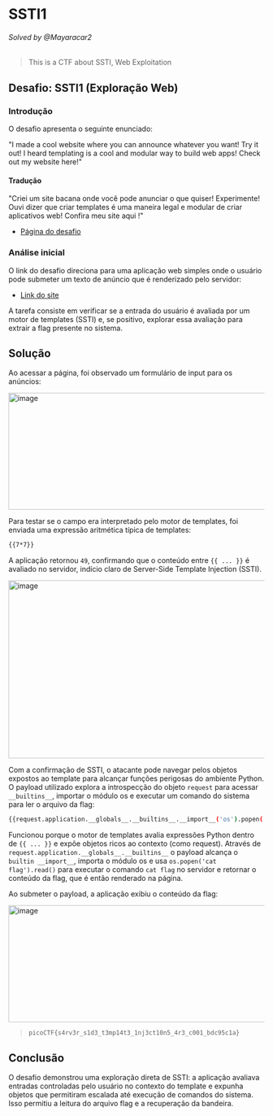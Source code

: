 

# SSTI1
###### Solved by @Mayaracar2
> This is a CTF about SSTI, Web Exploitation
## Desafio: SSTI1 (Exploração Web) 
### Introdução
O desafio apresenta o seguinte enunciado: 

"I made a cool website where you can announce whatever you want! Try it out!
I heard templating is a cool and modular way to build web apps! Check out my website here!"

#### Tradução
"Criei um site bacana onde você pode anunciar o que quiser! Experimente!
Ouvi dizer que criar templates é uma maneira legal e modular de criar aplicativos web! Confira meu site aqui !"

- [Página do desafio](https://play.picoctf.org/practice/challenge/492)
### Análise inicial
O link do desafio direciona para uma aplicação web simples onde o usuário pode submeter um texto de anúncio que é renderizado pelo servidor:

- [Link do site](http://rescued-float.picoctf.net:64720/)

A tarefa consiste em verificar se a entrada do usuário é avaliada por um motor de templates (SSTI) e, se positivo, explorar essa avaliação para extrair a flag presente no sistema.

## Solução
Ao acessar a página, foi observado um formulário de input para os anúncios:

<img width="508" height="230" alt="image" src="https://github.com/user-attachments/assets/b16c95bb-8ec0-441d-9b5e-0d3c54c00c3f" />

Para testar se o campo era interpretado pelo motor de templates, foi enviada uma expressão aritmética típica de templates:

```bash
{{7*7}}
```

A aplicação retornou `49`, confirmando que o conteúdo entre `{{ ... }}` é avaliado no servidor, indício claro de Server-Side Template Injection (SSTI).

<img width="924" height="350" alt="image" src="https://github.com/user-attachments/assets/e66cb5c0-cd17-4cf1-b463-cf18d51ad1f2" />

Com a confirmação de SSTI, o atacante pode navegar pelos objetos expostos ao template para alcançar funções perigosas do ambiente Python. O payload utilizado explora a introspecção do objeto `request` para acessar `__builtins__`, importar o módulo os e executar um comando do sistema para ler o arquivo da flag:

```bash
{{request.application.__globals__.__builtins__.__import__('os').popen('cat flag').read()}}
```

Funcionou porque o motor de templates avalia expressões Python dentro de `{{ ... }}` e expõe objetos ricos ao contexto (como request). Através de `request.application.__globals__.__builtins__` o payload alcança o `builtin __import__`, importa o módulo os e usa `os.popen('cat flag').read()` para executar o comando `cat flag` no servidor e retornar o conteúdo da flag, que é então renderado na página.

Ao submeter o payload, a aplicação exibiu o conteúdo da flag:

<img width="1363" height="230" alt="image" src="https://github.com/user-attachments/assets/28ceee4e-ba0e-4eae-916f-628ac970a7f6" />


>`picoCTF{s4rv3r_s1d3_t3mp14t3_1nj3ct10n5_4r3_c001_bdc95c1a}`

## Conclusão
O desafio demonstrou uma exploração direta de SSTI: a aplicação avaliava entradas controladas pelo usuário no contexto do template e expunha objetos que permitiram escalada até execução de comandos do sistema. Isso permitiu a leitura do arquivo flag e a recuperação da bandeira.
